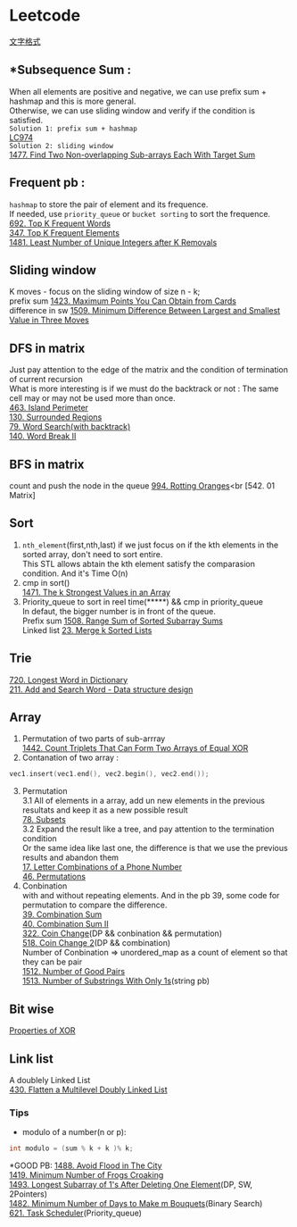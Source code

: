 # Leetcode
[文字格式](https://blog.csdn.net/u012067966/article/details/50736647)
## *Subsequence Sum :
When all elements are positive and negative, we can use prefix sum + hashmap and this is more general.<br>
Otherwise, we can use sliding window and verify if the condition is satisfied.<br>
`Solution 1: prefix sum + hashmap`<br>
[LC974](https://github.com/AL2O3-Z/Leetcode/blob/master/Structure/Unordered_map/974.%20Subarray%20Sums%20Divisible%20by%20K)<br>
`Solution 2: sliding window`<br>
[1477. Find Two Non-overlapping Sub-arrays Each With Target Sum](https://github.com/AL2O3-Z/Leetcode/blob/master/Slide%20Window/1477.%20Find%20Two%20Non-overlapping%20Sub-arrays%20Each%20With%20Target%20Sum)
## Frequent pb :
`hashmap` to store the pair of element and its frequence. <br>
If needed, use `priority_queue` or `bucket sorting` to sort the frequence.<br>
[692. Top K Frequent Words](https://github.com/AL2O3-Z/Leetcode/blob/master/Structure/Queue/692.%20Top%20K%20Frequent%20Words)<br>
[347. Top K Frequent Elements](https://github.com/AL2O3-Z/Leetcode/blob/master/Sort/347.%20Top%20K%20Frequent%20Elements)<br>
[1481. Least Number of Unique Integers after K Removals](https://github.com/AL2O3-Z/Leetcode/blob/master/Sort/1481.%20Least%20Number%20of%20Unique%20Integers%20after%20K%20Removals)<br>
## Sliding window
K moves - focus on the sliding window of size n - k;<br>
prefix sum  [1423. Maximum Points You Can Obtain from Cards](https://github.com/AL2O3-Z/Leetcode/blob/master/Slide%20Window/1423.%20Maximum%20Points%20You%20Can%20Obtain%20from%20Cards)<br>
difference in sw [1509. Minimum Difference Between Largest and Smallest Value in Three Moves](https://github.com/AL2O3-Z/Leetcode/blob/master/Slide%20Window/1509.%20Minimum%20Difference%20Between%20Largest%20and%20Smallest%20Value%20in%20Three%20Moves)<br>
## DFS in matrix
Just pay attention to the edge of the matrix and the condition of termination of current recursion<br>
What is more interesting is if we must do the backtrack or not : The same cell may or may not be used more than once.<br>
[463. Island Perimeter](https://github.com/AL2O3-Z/Leetcode/blob/master/Search/463.%20Island%20Perimeter)<br>
[130. Surrounded Regions](https://github.com/AL2O3-Z/Leetcode/blob/master/Search/130.%20Surrounded%20Regions)<br>
[79. Word Search(with backtrack)](https://leetcode.com/problems/word-search/)<br>
[140. Word Break II](https://github.com/AL2O3-Z/Leetcode/blob/master/Hard/212.%20Word%20Search%20II)<br>
## BFS in matrix
count and push the node in the queue
[994. Rotting Oranges](https://github.com/AL2O3-Z/Leetcode/blob/master/Search/994.%20Rotting%20Oranges)<br
[542. 01 Matrix]
## Sort
1. `nth_element`(first,nth,last) if we just focus on if the kth elements in the sorted array, don't need to sort entire. <br>
This STL allows abtain the kth element satisfy the comparasion condition. And it's Time O(n) <br>
2. cmp in sort()<Br>
[1471. The k Strongest Values in an Array](https://leetcode.com/problems/the-k-strongest-values-in-an-array/)<br>
3. Priority_queue to sort in reel time(*****) && cmp in priority_queue<br>
In defaut, the bigger number is in front of the queue.<br>
Prefix sum [1508. Range Sum of Sorted Subarray Sums](https://github.com/AL2O3-Z/Leetcode/blob/master/Sort/1508.%20Range%20Sum%20of%20Sorted%20Subarray%20Sums)<br>
Linked list [23. Merge k Sorted Lists](https://github.com/AL2O3-Z/Leetcode/blob/master/Sort/23.%20Merge%20k%20Sorted%20Lists)

## Trie
[720. Longest Word in Dictionary](https://github.com/AL2O3-Z/Leetcode/blob/master/Structure/String/720.%20Longest%20Word%20in%20Dictionary)<br>
[211. Add and Search Word - Data structure design](https://leetcode.com/problems/add-and-search-word-data-structure-design/)<br>
## Array
1. Permutation of two parts of sub-arrray<br>
[1442. Count Triplets That Can Form Two Arrays of Equal XOR](https://github.com/AL2O3-Z/Leetcode/blob/master/Structure/Array/1442.%20Count%20Triplets%20That%20Can%20Form%20Two%20Arrays%20of%20Equal%20XOR)<br>
2. Contanation of two array : 
```cpp
vec1.insert(vec1.end(), vec2.begin(), vec2.end());
```
3. Permutation<br>
3.1 All of elements in a array, add un new elements in the previous resultats and keep it as a new possible result<br>
[78. Subsets](https://github.com/AL2O3-Z/Leetcode/blob/master/Structure/Array/78.%20Subsets)<br>
3.2 Expand the result like a tree, and pay attention to the termination condition<br>
Or the same idea like last one, the difference is that we use the previous results and abandon them<br>
[17. Letter Combinations of a Phone Number](https://leetcode.com/problems/letter-combinations-of-a-phone-number/)<br>
[46. Permutations](https://leetcode.com/problems/permutations/)<br>
4. Conbination<br>
with and without repeating elements. And in the pb 39, some code for permutation to compare the difference.<br>
[39. Combination Sum](https://github.com/AL2O3-Z/Leetcode/blob/master/Structure/Array/39.%20Combination%20Sum)<br>
[40. Combination Sum II](https://github.com/AL2O3-Z/Leetcode/blob/master/Structure/Array/40.%20Combination%20Sum%20II)<br>
[322. Coin Change](https://github.com/AL2O3-Z/Leetcode/blob/master/DP/322.%20Coin%20Change)(DP && conbination && permutation)<br>
[518. Coin Change 2](https://github.com/AL2O3-Z/Leetcode/blob/master/DP/518.%20Coin%20Change%202)(DP && combination)<br>
Number of Conbination => unordered_map as a count of element so that they can be pair<br>
[1512. Number of Good Pairs](https://github.com/AL2O3-Z/Leetcode/blob/master/Structure/Array/1512.%20Number%20of%20Good%20Pairs)<br>
[1513. Number of Substrings With Only 1s](https://github.com/AL2O3-Z/Leetcode/blob/master/Structure/String/1513.%20Number%20of%20Substrings%20With%20Only%201s)(string pb)
## Bit wise
[Properties of XOR ](https://accu.org/index.php/journals/1915)
## Link list
A doublely Linked List<br>
[430. Flatten a Multilevel Doubly Linked List](https://github.com/AL2O3-Z/Leetcode/blob/master/Link%20List/430.%20Flatten%20a%20Multilevel%20Doubly%20Linked%20List)
### Tips
* modulo of a number(n or p): 
```cpp
int modulo = (sum % k + k )% k;
```
*GOOD PB:
[1488. Avoid Flood in The City](https://github.com/AL2O3-Z/Leetcode/blob/master/Structure/Array/1488.%20Avoid%20Flood%20in%20The%20City)<Br>
[1419. Minimum Number of Frogs Croaking](https://github.com/AL2O3-Z/Leetcode/blob/master/Structure/String/1419.%20Minimum%20Number%20of%20Frogs%20Croaking)<BR>
[1493. Longest Subarray of 1's After Deleting One Element](https://github.com/AL2O3-Z/Leetcode/blob/master/Slide%20Window/1493.%20Longest%20Subarray%20of%201's%20After%20Deleting%20One%20Element)(DP, SW, 2Pointers)<br>
[1482. Minimum Number of Days to Make m Bouquets](https://github.com/AL2O3-Z/Leetcode/blob/master/Search/1482.%20Minimum%20Number%20of%20Days%20to%20Make%20m%20Bouquets)(Binary Search)<br>
[621. Task Scheduler](https://leetcode.com/problems/task-scheduler/)(Priority_queue)<br>
